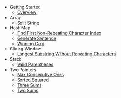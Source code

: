 - Getting Started
  - [Overview](README.md)
- Array
  - [Split String](array/split-string.md)
- Hash Map
  - [Find First Non-Repeating Character Index](hash-map/find-first-non-repeating-character-index.md)
  - [Generate Sentence](hash-map/generate-sentence.md)
  - [Winning Card](hash-map/winning-card.md)
- Sliding Window
  - [Longest Substring Without Repeating Characters](sliding-window/longest-substring-without-repeating-characters.md)
- Stack
  - [Valid Parentheses](stack/valid-parentheses.md)
- Two Pointers
  - [Max Consecutive Ones](two-pointers/max-consecutive-ones.md)
  - [Sorted Squared](two-pointers/sorted-squared.md)
  - [Three Sums](two-pointers/three-sums.md)
  - [Two Sums](two-pointers/two-sums.md)
